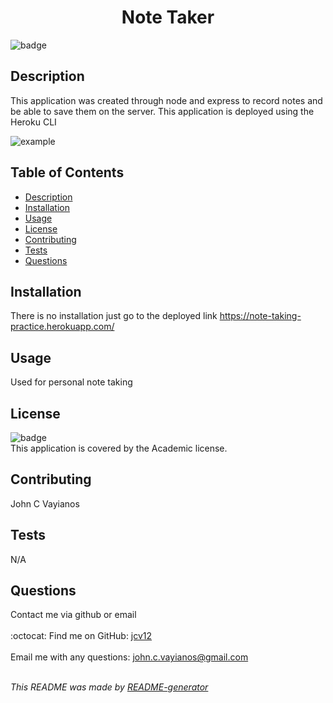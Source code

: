 
  <h1 align='center'>Note Taker</h1>
    
  ![badge](https://img.shields.io/badge/license-Academic-brightgreen)<br />
    
  ## Description
  This application was created through node and express to record notes and be able to save them on the server. This application is deployed using the Heroku CLI
  
![example](https://user-images.githubusercontent.com/95864720/169638329-6deca4a4-dbc8-4f98-90dc-85944ade25f3.gif)

  ## Table of Contents
  - [Description](#description)
  - [Installation](#installation)
  - [Usage](#usage)
  - [License](#license)
  - [Contributing](#contributing)
  - [Tests](#tests)
  - [Questions](#questions)

  ## Installation
  There is no installation just go to the deployed link https://note-taking-practice.herokuapp.com/

  ## Usage
  Used for personal note taking

  ## License
  ![badge](https://img.shields.io/badge/license-Academic-brightgreen)
  <br />
  This application is covered by the Academic license.

  ## Contributing
  John C Vayianos

  ## Tests
  N/A

  ## Questions
  Contact me via github or email<br />
  <br />
  :octocat: Find me on GitHub: [jcv12](https://github.com/jcv12)<br />
  <br />
  Email me with any questions: john.c.vayianos@gmail.com<br /><br />

  _This README was made by [README-generator](https://github.com/jcv12/ReadMe-Generator)_
  
